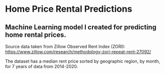 # Home Price Rental Predictions
## Machine Learning model I created for predicting home rental prices.
Source data taken from Zillow Observed Rent Index (ZORI):
https://www.zillow.com/research/methodology-zori-repeat-rent-27092/

The dataset has a median rent price sorted by geographic region, by month, for 7 years of data from 2014-2020.
